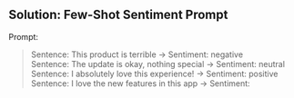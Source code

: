## Solution: Few-Shot Sentiment Prompt

Prompt:
> Sentence: This product is terrible → Sentiment: negative  
> Sentence: The update is okay, nothing special → Sentiment: neutral  
> Sentence: I absolutely love this experience! → Sentiment: positive  
> Sentence: I love the new features in this app → Sentiment:
